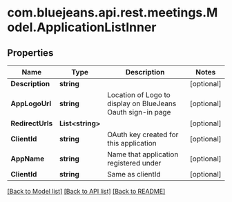# com.bluejeans.api.rest.meetings.Model.ApplicationListInner
## Properties

Name | Type | Description | Notes
------------ | ------------- | ------------- | -------------
**Description** | **string** |  | [optional] 
**AppLogoUrl** | **string** | Location of Logo to display on BlueJeans Oauth sign-in page | [optional] 
**RedirectUrls** | **List&lt;string&gt;** |  | [optional] 
**ClientId** | **string** | OAuth key created for this application | [optional] 
**AppName** | **string** | Name that application registered under | [optional] 
**ClientId** | **string** | Same as clientId | [optional] 

[[Back to Model list]](../README.md#documentation-for-models) [[Back to API list]](../README.md#documentation-for-api-endpoints) [[Back to README]](../README.md)

